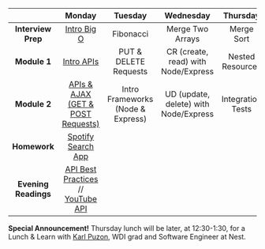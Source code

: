 |  | Monday | Tuesday | Wednesday | Thursday | Friday |
| :----------: | :----------: | :----------: | :----------: | :----------: | :----------: |
| **Interview Prep** | [Intro Big O](../w3_d1_0_big_o) | Fibonacci | Merge Two Arrays | Merge Sort | Review |
| **Module 1** | [Intro APIs](../w3_d1_1_exploring_apis) | PUT & DELETE Requests | CR (create, read) with Node/Express | Nested Resources | Review |
| **Module 2** | [APIs & AJAX (GET & POST Requests)](../w3_d1_2_apis_continued) | Intro Frameworks (Node & Express) | UD (update, delete) with Node/Express | Integration Tests | Weekend Lab |
| **Homework** | [Spotify Search App](..w3_d1_2_apis_continued#challenges--tonights-homework) |  |  |  |  |
| **Evening Readings** | [API Best Practices](http://piwik.org/blog/2008/01/how-to-design-an-api-best-practises-concepts-technical-aspects) // [YouTube API](http://www.codecademy.com/en/tracks/youtube) |  |  |  |  |

**Special Announcement!**
Thursday lunch will be later, at 12:30-1:30, for a Lunch & Learn with [Karl Puzon](https://www.linkedin.com/profile/view?id=62614390&authType=NAME_SEARCH&authToken=KyP-&locale=en_US&trk=tyah&trkInfo=clickedVertical%3Amynetwork%2Cidx%3A1-1-1%2CtarId%3A1435859685113%2Ctas%3Akarl%20puz), WDI grad and Software Engineer at Nest.
